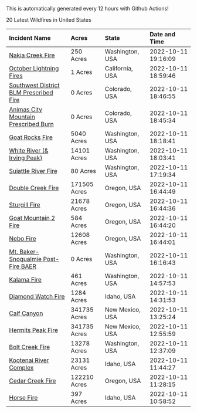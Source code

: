 This is automatically generated every 12 hours with Github Actions!

20 Latest Wildfires in United States

 | Incident Name | Acres | State | Date and Time |
|:---|:---|:---|:---|
| [Nakia Creek Fire](https://inciweb.nwcg.gov/incident/8443/) | 250 Acres | Washington, USA | 2022-10-11 19:16:09 |
| [October Lightning Fires](https://inciweb.nwcg.gov/incident/8442/) | 1 Acres | California, USA | 2022-10-11 18:59:46 |
| [Southwest District BLM Prescribed Fire ](https://inciweb.nwcg.gov/incident/7852/) | 0 Acres | Colorado, USA | 2022-10-11 18:46:55 |
| [Animas City Mountain Prescribed Burn](https://inciweb.nwcg.gov/incident/7688/) | 0 Acres | Colorado, USA | 2022-10-11 18:45:34 |
| [Goat Rocks Fire](https://inciweb.nwcg.gov/incident/8415/) | 5040 Acres | Washington, USA | 2022-10-11 18:18:41 |
| [White River (& Irving Peak)](https://inciweb.nwcg.gov/incident/8329/) | 14101 Acres | Washington, USA | 2022-10-11 18:03:41 |
| [Suiattle River Fire](https://inciweb.nwcg.gov/incident/8396/) | 80 Acres | Washington, USA | 2022-10-11 17:19:34 |
| [Double Creek Fire](https://inciweb.nwcg.gov/incident/8366/) | 171505 Acres | Oregon, USA | 2022-10-11 16:44:49 |
| [Sturgill Fire](https://inciweb.nwcg.gov/incident/8364/) | 21678 Acres | Oregon, USA | 2022-10-11 16:44:36 |
| [Goat Mountain 2 Fire](https://inciweb.nwcg.gov/incident/8380/) | 584 Acres | Oregon, USA | 2022-10-11 16:44:20 |
| [Nebo Fire](https://inciweb.nwcg.gov/incident/8363/) | 12608 Acres | Oregon, USA | 2022-10-11 16:44:01 |
| [Mt. Baker-Snoqualmie Post-Fire BAER](https://inciweb.nwcg.gov/incident/8429/) | 0 Acres | Washington, USA | 2022-10-11 16:16:43 |
| [Kalama Fire](https://inciweb.nwcg.gov/incident/8420/) | 461 Acres | Washington, USA | 2022-10-11 14:57:53 |
| [Diamond Watch Fire](https://inciweb.nwcg.gov/incident/8264/) | 1284 Acres | Idaho, USA | 2022-10-11 14:31:53 |
| [Calf Canyon](https://inciweb.nwcg.gov/incident/8069/) | 341735 Acres | New Mexico, USA | 2022-10-11 13:25:24 |
| [Hermits Peak Fire](https://inciweb.nwcg.gov/incident/8049/) | 341735 Acres | New Mexico, USA | 2022-10-11 12:55:59 |
| [Bolt Creek Fire](https://inciweb.nwcg.gov/incident/8417/) | 13278 Acres | Washington, USA | 2022-10-11 12:37:09 |
| [Kootenai River Complex ](https://inciweb.nwcg.gov/incident/8378/) | 23131 Acres | Idaho, USA | 2022-10-11 11:44:27 |
| [Cedar Creek Fire](https://inciweb.nwcg.gov/incident/8307/) | 122210 Acres | Oregon, USA | 2022-10-11 11:28:15 |
| [Horse Fire ](https://inciweb.nwcg.gov/incident/8423/) | 397 Acres | Idaho, USA | 2022-10-11 10:58:52 |
